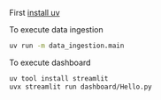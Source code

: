 First [install uv](https://docs.astral.sh/uv/getting-started/installation/)

To execute data ingestion
```bash
uv run -m data_ingestion.main
```

To execute dashboard
```bash
uv tool install streamlit
uvx streamlit run dashboard/Hello.py
```